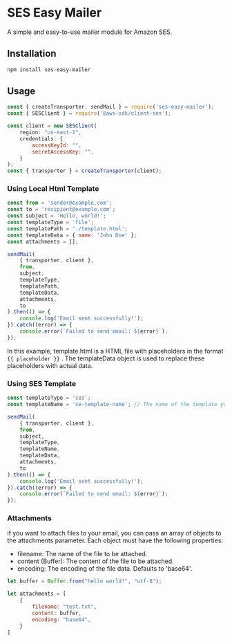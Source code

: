 # SES Easy Mailer

A simple and easy-to-use mailer module for Amazon SES.

## Installation

```bash
npm install ses-easy-mailer
```

## Usage

```javascript
const { createTransporter, sendMail } = require('ses-easy-mailer');
const { SESClient } = require('@aws-sdk/client-ses');

const client = new SESClient(
    region: "us-east-1",
    credentials: {
        accessKeyId: "",
        secretAccessKey: "",
    }
);
const { transporter } = createTransporter(client);
```

### Using Local Html Template
```javascript
const from = 'sender@example.com';
const to = 'recipient@example.com';
const subject = 'Hello, world!';
const templateType = 'file';
const templatePath = './template.html';
const templateData = { name: 'John Doe' };
const attachments = [];

sendMail(
    { transporter, client },
    from,
    subject,
    templateType,
    templatePath,
    templateData,
    attachments,
    to
).then(() => {
    console.log('Email sent successfully!');
}).catch((error) => {
    console.error(`Failed to send email: ${error}`);
});
```

In this example, template.html is a HTML file with placeholders in the format `{{ placeholder }}` . The templateData object is used to replace these placeholders with actual data.



### Using SES Template

```javascript
const templateType = 'ses';
const templateName = 'se-template-name'; // The name of the template you created in SES

sendMail(
    { transporter, client },
    from,
    subject,
    templateType,
    templateName,
    templateData,
    attachments,
    to
).then(() => {
    console.log('Email sent successfully!');
}).catch((error) => {
    console.error(`Failed to send email: ${error}`);
});
```


### Attachments

if you want to attach files to your email, you can pass an array of objects to the attachments parameter. Each object must have the following properties:

- filename: The name of the file to be attached.
- content (Buffer): The content of the file to be attached.
- encoding: The encoding of the file data. Defaults to 'base64'.

```javascript
let buffer = Buffer.from("hello world!", "utf-8");

let attachments = [
    {
        filename: "test.txt",
        content: buffer,
        encoding: "base64",
    }
]
```